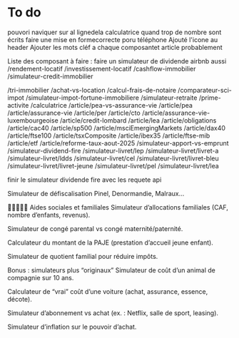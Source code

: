 
# To do
 pouvori naviquer sur al lignedela calculatrice quand trop de nombre sont écrits
  faire une mise en formecorrecte poru téléphone 
  Ajouté l'icone au header 
Ajouter les mots cléf a chaque composantet article probablement



Liste des composant à faire :
faire un simulateur de dividende airbnb aussi
/rendement-locatif
/investissement-locatif
/cashflow-immobilier
/simulateur-credit-immobilier



/tri-immobilier
/achat-vs-location
/calcul-frais-de-notaire
/comparateur-sci-impot
/simulateur-impot-fortune-immobiliere
/simulateur-retraite
/prime-activite
/calculatrice
/article/pea-vs-assurance-vie
/article/pea
/article/assurance-vie
/article/per
/article/cto
/article/assurance-vie-luxembourgeoise
/article/credit-lombard
/article/lea
/article/obligations
/article/cac40
/article/sp500
/article/msciEmergingMarkets
/article/dax40
/article/ftse100
/article/tsxComposite
/article/ibex35
/article/ftse-mib
/article/etf
/article/reforme-taux-aout-2025
/simulateur-apport-vs-emprunt
/simulateur-dividend-fire
/simulateur-livret/lep
/simulateur-livret/livret-a
/simulateur-livret/ldds
/simulateur-livret/cel
/simulateur-livret/livret-bleu
/simulateur-livret/livret-jeune
/simulateur-livret/pel
/simulateur-livret/lea





finir le simulateur dividende fire avec les requete api





Simulateur de défiscalisation Pinel, Denormandie, Malraux…

👶👨‍👩‍👧‍👦 Aides sociales et familiales
Simulateur d’allocations familiales (CAF, nombre d’enfants, revenus).

Simulateur de congé parental vs congé maternité/paternité.

Calculateur du montant de la PAJE (prestation d’accueil jeune enfant).

Simulateur de quotient familial pour réduire impôts.


Bonus : simulateurs plus “originaux”
Simulateur de coût d’un animal de compagnie sur 10 ans.

Calculateur de “vrai” coût d’une voiture (achat, assurance, essence, décote).

Simulateur d’abonnement vs achat (ex. : Netflix, salle de sport, leasing).

Simulateur d’inflation sur le pouvoir d’achat.


